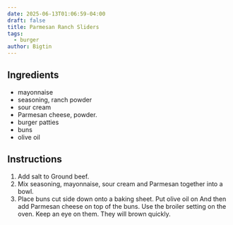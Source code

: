 ```yaml
---
date: 2025-06-13T01:06:59-04:00
draft: false
title: Parmesan Ranch Sliders
tags:
  - burger
author: Bigtin
---
```

## Ingredients 
- mayonnaise
- seasoning, ranch powder
- sour cream
- Parmesan cheese, powder.
- burger patties
- buns
- olive oil
## Instructions
1. Add salt to Ground beef.
2. Mix seasoning, mayonnaise, sour cream and Parmesan together into a bowl.
3. Place buns cut side down onto a baking sheet. Put olive oil on And then add Parmesan cheese on top of the buns. Use the broiler setting on the oven. Keep an eye on them. They will brown quickly.
